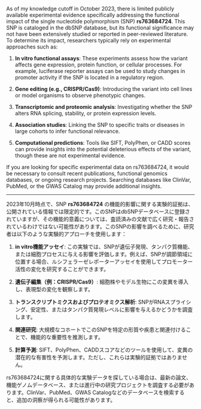 As of my knowledge cutoff in October 2023, there is limited publicly available experimental evidence specifically addressing the functional impact of the single nucleotide polymorphism (SNP) **rs763684724**. This SNP is cataloged in the dbSNP database, but its functional significance may not have been extensively studied or reported in peer-reviewed literature. To determine its impact, researchers typically rely on experimental approaches such as:

1. **In vitro functional assays**: These experiments assess how the variant affects gene expression, protein function, or cellular processes. For example, luciferase reporter assays can be used to study changes in promoter activity if the SNP is located in a regulatory region.

2. **Gene editing (e.g., CRISPR/Cas9)**: Introducing the variant into cell lines or model organisms to observe phenotypic changes.

3. **Transcriptomic and proteomic analysis**: Investigating whether the SNP alters RNA splicing, stability, or protein expression levels.

4. **Association studies**: Linking the SNP to specific traits or diseases in large cohorts to infer functional relevance.

5. **Computational predictions**: Tools like SIFT, PolyPhen, or CADD scores can provide insights into the potential deleterious effects of the variant, though these are not experimental evidence.

If you are looking for specific experimental data on rs763684724, it would be necessary to consult recent publications, functional genomics databases, or ongoing research projects. Searching databases like ClinVar, PubMed, or the GWAS Catalog may provide additional insights.

---

2023年10月時点で、SNP **rs763684724** の機能的影響に関する実験的証拠は、公開されている情報では限定的です。このSNPはdbSNPデータベースに登録されていますが、その機能的意義については、査読済みの文献で広く研究・報告されているわけではない可能性があります。このSNPの影響を調べるために、研究者は以下のような実験的アプローチを使用します：

1. **in vitro機能アッセイ**: この実験では、SNPが遺伝子発現、タンパク質機能、または細胞プロセスに与える影響を評価します。例えば、SNPが調節領域に位置する場合、ルシフェラーゼレポーターアッセイを使用してプロモーター活性の変化を研究することができます。

2. **遺伝子編集（例：CRISPR/Cas9）**: 細胞株やモデル生物にこの変異を導入し、表現型の変化を観察します。

3. **トランスクリプトミクスおよびプロテオミクス解析**: SNPがRNAスプライシング、安定性、またはタンパク質発現レベルに影響を与えるかどうかを調査します。

4. **関連研究**: 大規模なコホートでこのSNPを特定の形質や疾患と関連付けることで、機能的な重要性を推測します。

5. **計算予測**: SIFT、PolyPhen、CADDスコアなどのツールを使用して、変異の潜在的な有害性を予測します。ただし、これらは実験的証拠ではありません。

rs763684724に関する具体的な実験データを探している場合は、最新の論文、機能ゲノムデータベース、または進行中の研究プロジェクトを調査する必要があります。ClinVar、PubMed、GWAS Catalogなどのデータベースを検索すると、追加の洞察が得られる可能性があります。